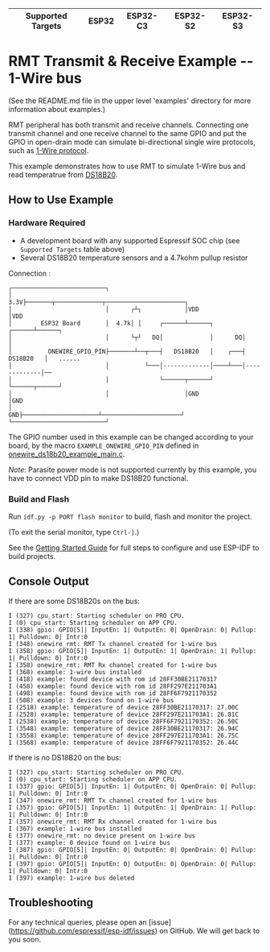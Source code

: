 | Supported Targets | ESP32 | ESP32-C3 | ESP32-S2 | ESP32-S3 |
| ----------------- | ----- | -------- | -------- | -------- |

# RMT Transmit & Receive Example -- 1-Wire bus

(See the README.md file in the upper level 'examples' directory for more information about examples.)

RMT peripheral has both transmit and receive channels. Connecting one transmit channel and one receive channel to the same GPIO and put the GPIO in open-drain mode can simulate bi-directional single wire protocols, such as [1-Wire protocol](https://www.maximintegrated.com/en/design/technical-documents/tutorials/1/1796.html).

This example demonstrates how to use RMT to simulate 1-Wire bus and read temperatrue from [DS18B20](https://datasheets.maximintegrated.com/en/ds/DS18B20.pdf).

## How to Use Example

### Hardware Required

* A development board with any supported Espressif SOC chip (see `Supported Targets` table above)
* Several DS18B20 temperature sensors and a 4.7kohm pullup resistor

Connection :

```
┌──────────────────────────┐
│                      3.3V├───────┬─────────────┬──────────────────────┐
│                          │      ┌┴┐            │VDD                   │VDD
│        ESP32 Board       │  4.7k│ │     ┌──────┴──────┐        ┌──────┴──────┐
│                          │      └┬┘   DQ│             │      DQ│             │
│          ONEWIRE_GPIO_PIN├───────┴──┬───┤   DS18B20   │    ┌───┤   DS18B20   │   ......
│                          │          └───│-------------│────┴───│-------------│──
│                          │              └──────┬──────┘        └──────┬──────┘
│                          │                     │GND                   │GND
│                       GND├─────────────────────┴──────────────────────┘
└──────────────────────────┘
```

The GPIO number used in this example can be changed according to your board, by the macro `EXAMPLE_ONEWIRE_GPIO_PIN` defined in [onewire_ds18b20_example_main.c](main/onewire_ds18b20_example_main.c).

*Note*: Parasite power mode is not supported currently by this example, you have to connect VDD pin to make DS18B20 functional.

### Build and Flash

Run `idf.py -p PORT flash monitor` to build, flash and monitor the project.

(To exit the serial monitor, type ``Ctrl-]``.)

See the [Getting Started Guide](https://docs.espressif.com/projects/esp-idf/en/latest/get-started/index.html) for full steps to configure and use ESP-IDF to build projects.

## Console Output

If there are some DS18B20s on the bus:

```
I (327) cpu_start: Starting scheduler on PRO CPU.
I (0) cpu_start: Starting scheduler on APP CPU.
I (338) gpio: GPIO[5]| InputEn: 1| OutputEn: 0| OpenDrain: 0| Pullup: 1| Pulldown: 0| Intr:0
I (348) onewire_rmt: RMT Tx channel created for 1-wire bus
I (358) gpio: GPIO[5]| InputEn: 1| OutputEn: 1| OpenDrain: 1| Pullup: 1| Pulldown: 0| Intr:0
I (358) onewire_rmt: RMT Rx channel created for 1-wire bus
I (368) example: 1-wire bus installed
I (418) example: found device with rom id 28FF30BE21170317
I (458) example: found device with rom id 28FF297E211703A1
I (498) example: found device with rom id 28FF6F7921170352
I (508) example: 3 devices found on 1-wire bus
I (2518) example: temperature of device 28FF30BE21170317: 27.00C
I (2528) example: temperature of device 28FF297E211703A1: 26.81C
I (2538) example: temperature of device 28FF6F7921170352: 26.50C
I (3548) example: temperature of device 28FF30BE21170317: 26.94C
I (3558) example: temperature of device 28FF297E211703A1: 26.75C
I (3568) example: temperature of device 28FF6F7921170352: 26.44C
```

If there is no DS18B20 on the bus:

```
I (327) cpu_start: Starting scheduler on PRO CPU.
I (0) cpu_start: Starting scheduler on APP CPU.
I (337) gpio: GPIO[5]| InputEn: 1| OutputEn: 0| OpenDrain: 0| Pullup: 1| Pulldown: 0| Intr:0
I (347) onewire_rmt: RMT Tx channel created for 1-wire bus
I (357) gpio: GPIO[5]| InputEn: 1| OutputEn: 1| OpenDrain: 1| Pullup: 1| Pulldown: 0| Intr:0
I (357) onewire_rmt: RMT Rx channel created for 1-wire bus
I (367) example: 1-wire bus installed
E (377) onewire_rmt: no device present on 1-wire bus
I (377) example: 0 device found on 1-wire bus
I (387) gpio: GPIO[5]| InputEn: 0| OutputEn: 0| OpenDrain: 0| Pullup: 1| Pulldown: 0| Intr:0
I (397) gpio: GPIO[5]| InputEn: 0| OutputEn: 0| OpenDrain: 0| Pullup: 1| Pulldown: 0| Intr:0
I (397) example: 1-wire bus deleted
```

## Troubleshooting

For any technical queries, please open an [issue] (https://github.com/espressif/esp-idf/issues) on GitHub. We will get back to you soon.
